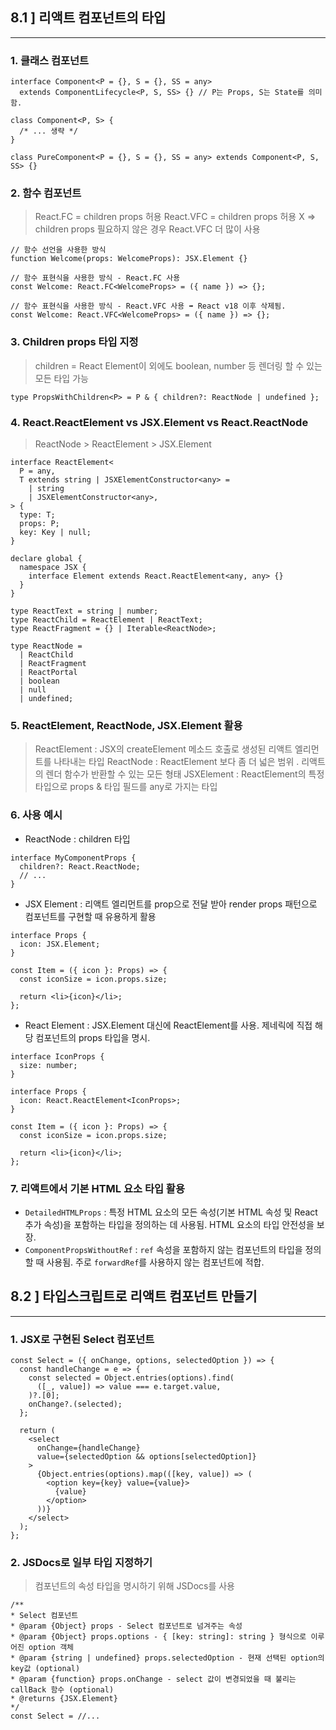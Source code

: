 ## 8.1 ] 리액트 컴포넌트의 타입

---

### 1. 클래스 컴포넌트

```tsx
interface Component<P = {}, S = {}, SS = any>
  extends ComponentLifecycle<P, S, SS> {} // P는 Props, S는 State를 의미함.

class Component<P, S> {
  /* ... 생략 */
}

class PureComponent<P = {}, S = {}, SS = any> extends Component<P, S, SS> {}
```

### 2. 함수 컴포넌트

> React.FC = children props 허용
> React.VFC = children props 허용 X
> ⇒ children props 필요하지 않은 경우 React.VFC 더 많이 사용

```tsx
// 함수 선언을 사용한 방식
function Welcome(props: WelcomeProps): JSX.Element {}

// 함수 표현식을 사용한 방식 - React.FC 사용
const Welcome: React.FC<WelcomeProps> = ({ name }) => {};

// 함수 표현식을 사용한 방식 - React.VFC 사용 ➡️ React v18 이후 삭제됨.
const Welcome: React.VFC<WelcomeProps> = ({ name }) => {};
```

### 3. Children props 타입 지정

> children = React Element이 외에도 boolean, number 등 렌더링 할 수 있는 모든 타입 가능

```tsx
type PropsWithChildren<P> = P & { children?: ReactNode | undefined };
```

### 4. React.ReactElement vs JSX.Element vs React.ReactNode

> ReactNode > ReactElement > JSX.Element

```tsx
interface ReactElement<
  P = any,
  T extends string | JSXElementConstructor<any> =
    | string
    | JSXElementConstructor<any>,
> {
  type: T;
  props: P;
  key: Key | null;
}
```

```tsx
declare global {
  namespace JSX {
    interface Element extends React.ReactElement<any, any> {}
  }
}
```

```tsx
type ReactText = string | number;
type ReactChild = ReactElement | ReactText;
type ReactFragment = {} | Iterable<ReactNode>;

type ReactNode =
  | ReactChild
  | ReactFragment
  | ReactPortal
  | boolean
  | null
  | undefined;
```

### 5. ReactElement, ReactNode, JSX.Element 활용

> ReactElement : JSX의 createElement 메소드 호출로 생성된 리액트 엘리먼트를 나타내는 타입
> ReactNode : ReactElement 보다 좀 더 넓은 범위 . 리액트의 렌더 함수가 반환할 수 있는 모든 형태
> JSXElement : ReactElement의 특정 타입으로 props & 타입 필드를 any로 가지는 타입

### 6. 사용 예시

- ReactNode : children 타입

```tsx
interface MyComponentProps {
  children?: React.ReactNode;
  // ...
}
```

- JSX Element : 리액트 엘리먼트를 prop으로 전달 받아 render props 패턴으로 컴포넌트를 구현할 때 유용하게 활용

```tsx
interface Props {
  icon: JSX.Element;
}

const Item = ({ icon }: Props) => {
  const iconSize = icon.props.size;

  return <li>{icon}</li>;
};
```

- React Element : JSX.Element 대신에 ReactElement를 사용. 제네릭에 직접 해당 컴포넌트의 props 타입을 명시.

```tsx
interface IconProps {
  size: number;
}

interface Props {
  icon: React.ReactElement<IconProps>;
}

const Item = ({ icon }: Props) => {
  const iconSize = icon.props.size;

  return <li>{icon}</li>;
};
```

### 7. 리액트에서 기본 HTML 요소 타입 활용

- `DetailedHTMLProps` : 특정 HTML 요소의 모든 속성(기본 HTML 속성 및 React 추가 속성)을 포함하는 타입을 정의하는 데 사용됨. HTML 요소의 타입 안전성을 보장.
- `ComponentPropsWithoutRef` : `ref` 속성을 포함하지 않는 컴포넌트의 타입을 정의할 때 사용됨. 주로 `forwardRef`를 사용하지 않는 컴포넌트에 적합.

## 8.2 ] 타입스크립트로 리액트 컴포넌트 만들기

---

### 1. JSX로 구현된 Select 컴포넌트

```tsx
const Select = ({ onChange, options, selectedOption }) => {
  const handleChange = e => {
    const selected = Object.entries(options).find(
      ([_, value]) => value === e.target.value,
    )?.[0];
    onChange?.(selected);
  };

  return (
    <select
      onChange={handleChange}
      value={selectedOption && options[selectedOption]}
    >
      {Object.entries(options).map(([key, value]) => (
        <option key={key} value={value}>
          {value}
        </option>
      ))}
    </select>
  );
};
```

### 2. JSDocs로 일부 타입 지정하기

> 컴포넌트의 속성 타입을 명시하기 위해 JSDocs를 사용

```tsx
/**
* Select 컴포넌트
* @param {Object} props - Select 컴포넌트로 넘겨주는 속성
* @param {Object} props.options - { [key: string]: string } 형식으로 이루어진 option 객체
* @param {string | undefined} props.selectedOption - 현재 선택된 option의 key값 (optional)
* @param {function} props.onChange - select 값이 변경되었을 때 불리는 callBack 함수 (optional)
* @returns {JSX.Element}
*/
const Select = //...

```
